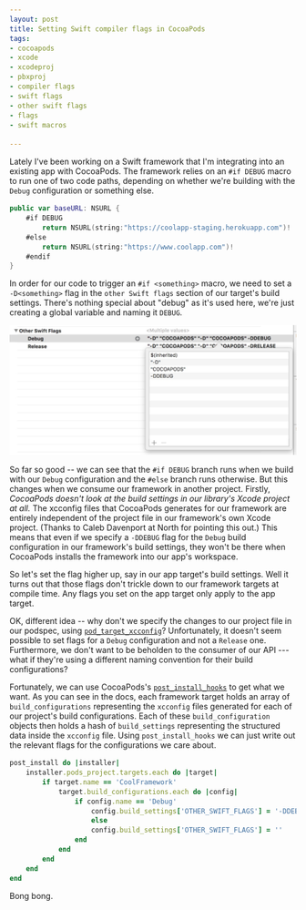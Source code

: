 ```yaml
---
layout: post
title: Setting Swift compiler flags in CocoaPods
tags:
- cocoapods
- xcode
- xcodeproj
- pbxproj
- compiler flags
- swift flags
- other swift flags
- flags
- swift macros

---
```


Lately I've been working on a Swift framework that I'm integrating into an existing app with CocoaPods. The framework relies on an `#if DEBUG` macro to run one of two code paths, depending on whether we're building with the `Debug` configuration or something else.

~~~swift
public var baseURL: NSURL {
    #if DEBUG
        return NSURL(string:"https://coolapp-staging.herokuapp.com")!
    #else
        return NSURL(string:"https://www.coolapp.com")!
    #endif
}
~~~

In order for our code to trigger an `#if <something>` macro, we need to set a `-D<something>` flag in the `other Swift flags` section of our target's build settings. There's nothing special about "debug" as it's used here, we're just creating a global variable and naming it `DEBUG`.

![Target build settings](/assets/target-build-settings.jpg)

So far so good -- we can see that the `#if DEBUG` branch runs when we build with our `Debug` configuration and the `#else` branch runs otherwise. But this changes when we consume our framework in another project. Firstly, *CocoaPods doesn't look at the build settings in our library's Xcode project at all.* The xcconfig files that CocoaPods generates for our framework are entirely independent of the project file in our framework's own Xcode project. (Thanks to Caleb Davenport at North for pointing this out.) This means that even if we specify a `-DDEBUG` flag for the `Debug` build configuration in our framework's build settings, they won't be there when CocoaPods installs the framework into our app's workspace.

So let's set the flag higher up, say in our app target's build settings. Well it turns out that those flags don't trickle down to our framework targets at compile time. Any flags you set on the app target only apply to the app target.

OK, different idea -- why don't we specify the changes to our project file in our podspec, using [`pod_target_xcconfig`](https://guides.cocoapods.org/syntax/podspec.html#tab_pod_target_xcconfig)? Unfortunately, it doesn't seem possible to set flags for a `Debug` configuration and not a `Release` one. Furthermore, we don't want to be beholden to the consumer of our API --- what if they're using a different naming convention for their build configurations?

Fortunately, we can use CocoaPods's [`post_install_hooks`](https://guides.cocoapods.org/syntax/podfile.html#tab_post_install) to get what we want. As you can see in the docs, each framework target holds an array of `build_configurations` representing the `xcconfig` files generated for each of our project's build configurations. Each of these `build_configuration` objects then holds a hash of `build_settings` representing the structured data inside the `xcconfig` file. Using `post_install_hooks` we can just write out the relevant flags for the configurations we care about.

~~~ruby
post_install do |installer|
    installer.pods_project.targets.each do |target|
        if target.name == 'CoolFramework'
            target.build_configurations.each do |config|
                if config.name == 'Debug'
                    config.build_settings['OTHER_SWIFT_FLAGS'] = '-DDEBUG'
                    else
                    config.build_settings['OTHER_SWIFT_FLAGS'] = ''
                end
            end
        end
    end
end
~~~

Bong bong.

